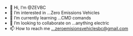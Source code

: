 - 👋 Hi, I’m @ZEVBC 
- 👀 I’m interested in ...Zero Emissions Vehicles 
- 🌱 I’m currently learning ...CMD comands
- 💞️ I’m looking to collaborate on ...anything electric 
- 📫 How to reach me ...zeroemisionsvehiclesbc@gmail.com 

<!---
ZEVBC/ZEVBC is a ✨ special ✨ repository because its `README.md` (this file) appears on your GitHub profile.
You can click the Preview link to take a look at your changes.
--->
